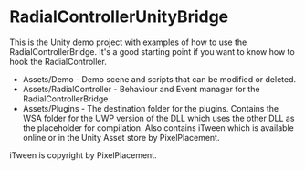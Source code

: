 # RadialControllerUnityBridge
This is the Unity demo project with examples of how to use the RadialControllerBridge.  It's a good starting point if you want to know how to hook the RadialController.

* Assets/Demo - Demo scene and scripts that can be modified or deleted.  
* Assets/RadialController - Behaviour and Event manager for the RadialControllerBridge
* Assets/Plugins - The destination folder for the plugins.  Contains the WSA folder for the UWP version of the DLL which uses the other DLL as the placeholder for compilation.  Also contains iTween which is available online or in the Unity Asset store by PixelPlacement.  

iTween is copyright by PixelPlacement.  